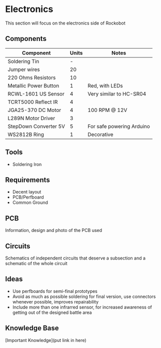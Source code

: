 # Electronics 
This section will focus on the electronics side of Rockobot

## Components
| Component             | Units | Notes                         |
| --------------------- | ----- | ----------------------------- |
| Soldering Tin         | -     |                               |
| Jumper wires          | 20    |                               |
| 220 Ohms Resistors    | 10    |                               |
| Metallic Power Button | 1     | Red, with LEDs                |
| RCWL-1601 US Sensor   | 4     | Very similar to HC-SR04       |
| TCRT5000 Reflect IR   | 4     |                               |
| JGA25-370 DC Motor    | 4     | 100 RPM @ 12V                 |
| L289N Motor Driver    | 3     |                               |
| StepDown Converter 5V | 5     | For safe powering Arduino     |
| WS2812B Ring          | 1     | Decorative                    |

## Tools
- Soldering Iron

## Requirements
- Decent layout
- PCB/Perfboard
- Common Ground

## PCB
Information, design and photo of the PCB used

## Circuits
Schematics of independent circuits that deserve a subsection and a schematic of the whole circuit

## Ideas
- Use perfboards for semi-final prototypes
- Avoid as much as possible soldering for final version, use connectors whenever possible, improves repairability
- Include more than one infrarred sensor, for increased awareness of getting out of the designed battle area

## Knowledge Base
[Important Knowledge](put link in here)
